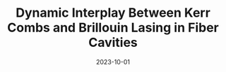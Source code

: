 ---
title: "Dynamic Interplay Between Kerr Combs and Brillouin Lasing in Fiber Cavities"
collection: publications
category: manuscripts
permalink: /publication/2023-10-01-Dynamic-Interplay-Between-Kerr-Combs-and-Brillouin-Lasing-in-Fiber-Cavities
date: 2023-10-01
venue: '<i>Laser &amp; Photonics Reviews</i>'
paperurl: 'https://onlinelibrary.wiley.com/doi/10.1002/lpor.202300041'
citation: ' Erwan Lucas,  Moise Deroh,  Bertrand Kibler, <strong> Dynamic Interplay Between Kerr Combs and Brillouin Lasing in Fiber Cavities.</strong>  <i>Laser &amp;amp; Photonics Reviews</i>, 2023.'
---